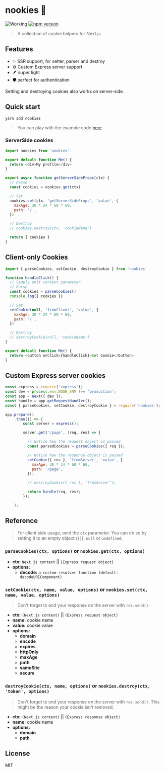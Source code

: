 # nookies :cookie:

![Working](https://github.com/maticzav/nookies/workflows/Release/badge.svg)
[![npm version](https://badge.fury.io/js/nookies.svg)](https://badge.fury.io/js/nookies)

> A collection of cookie helpers for Next.js

## Features

- ✨ SSR support, for setter, parser and destroy
- ⚙️ Custom Express server support
- 🪶 super light
- 🛡 perfect for authentication

Setting and destroying cookies also works on server-side.

## Quick start

`yarn add nookies`

> You can play with the example code [here](https://codesandbox.io/s/charming-herschel-7z362).

### ServerSide cookies

```js
import nookies from 'nookies'

export default function Me() {
  return <div>My profile</div>
}

export async function getServerSideProps(ctx) {
  // Parse
  const cookies = nookies.get(ctx)

  // Set
  nookies.set(ctx, 'getServerSideProps', 'value', {
    maxAge: 30 * 24 * 60 * 60,
    path: '/',
  })

  // Destroy
  // nookies.destroy(ctx, 'cookieName')

  return { cookies }
}
```

## Client-only Cookies

```js
import { parseCookies, setCookie, destroyCookie } from 'nookies'

function handleClick() {
  // Simply omit context parameter.
  // Parse
  const cookies = parseCookies()
  console.log({ cookies })

  // Set
  setCookie(null, 'fromClient', 'value', {
    maxAge: 30 * 24 * 60 * 60,
    path: '/',
  })

  // Destroy
  // destroyCookie(null, 'cookieName')
}

export default function Me() {
  return <button onClick={handleClick}>Set Cookie</button>
}
```

## Custom Express server cookies

```js
const express = require('express');
const dev = process.env.NODE_ENV !== 'production';
const app = next({ dev });
const handle = app.getRequestHandler();
const { parseCookies, setCookie, destroyCookie } = require('nookies');

app.prepare()
    .then(() => {
        const server = express();

        server.get('/page', (req, res) => {

          // Notice how the request object is passed
          const parsedCookies = parseCookies({ req });

          // Notice how the response object is passed
          setCookie({ res }, 'fromServer', 'value', {
            maxAge: 30 * 24 * 60 * 60,
            path: '/page',
          });

          // destroyCookie({ res }, 'fromServer');

          return handle(req, res);
        });

    );
```

## Reference

> For client side usage, omit the `ctx` parameter. You can do so by setting it to an empty object (`{}`), `null` or `undefined`.

### `parseCookies(ctx, options)` or `nookies.get(ctx, options)`

- **ctx:** `Next.js context` || `(Express request object)`
- **options:**
  - **decode:** `a custom resolver function (default: decodeURIComponent)`

### `setCookie(ctx, name, value, options)` or `nookies.set(ctx, name, value, options)`

> Don't forget to end your response on the server with `res.send()`.

- **ctx:** `(Next.js context)` || `(Express request object)`
- **name:** cookie name
- **value:** cookie value
- **options:**
  - **domain**
  - **encode**
  - **expires**
  - **httpOnly**
  - **maxAge**
  - **path**
  - **sameSite**
  - **secure**

### `destroyCookie(ctx, name, options)` or `nookies.destroy(ctx, 'token', options)`

> Don't forget to end your response on the server with `res.send()`. This might be the reason your cookie isn't removed.

- **ctx:** `(Next.js context)` || `(Express response object)`
- **name:** cookie name
- **options:**
  - **domain**
  - **path**

## License

MIT
